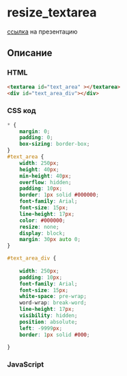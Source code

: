 # resize_textarea

 [ссылка](https://nardo88.github.io/resize_textarea/) на презентацию

 ## Описание

 ### HTML
```html
<textarea id="text_area" ></textarea>
<div id="text_area_div"></div>
```

### CSS код

```CSS
* {
    margin: 0;
    padding: 0;
    box-sizing: border-box;
}
#text_area {
    width: 250px;
    height: 40px;
    min-height: 40px;
    overflow: hidden;
    padding: 10px;
    border: 1px solid #000000;
    font-family: Arial;
    font-size: 15px;
    line-height: 17px;
    color: #000000;
    resize: none;
    display: block;
    margin: 30px auto 0;
}

#text_area_div {
    
    width: 250px;
    padding: 10px;
    font-family: Arial;
    font-size: 15px;
    white-space: pre-wrap;
    word-wrap: break-word;
    line-height: 17px;
    visibility: hidden;
    position: absolute;
    left: -9999px;
    border: 1px solid #000;

}

```

### JavaScript